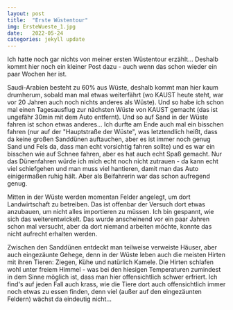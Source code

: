 ```yaml
---
layout: post
title:  "Erste Wüstentour"
img: ErsteWueste_1.jpg
date:   2022-05-24
categories: jekyll update
---
```


Ich hatte noch gar nichts von meiner ersten Wüstentour erzählt... Deshalb kommt hier noch ein kleiner Post dazu - auch wenn das schon wieder ein paar Wochen her ist.

Saudi-Arabien besteht zu 60% aus Wüste, deshalb kommt man hier kaum drumherum, sobald man mal etwas weiterfährt (wo KAUST heute steht, war vor 20 Jahren auch noch nichts anderes als Wüste).
Und so habe ich schon mal einen Tagesausflug zur nächsten Wüste von KAUST gemacht (das ist ungefähr 30min mit dem Auto entfernt).
Und so auf Sand in der Wüste fahren ist schon etwas anderes... Ich durfte am Ende auch mal ein bisschen fahren (nur auf der "Hauptstraße der Wüste", was letztendlich heißt, dass da keine großen Sanddünen auftauchen, aber es ist immer noch genug Sand und Fels da, dass man echt vorsichtig fahren sollte) und es war ein bisschen wie auf Schnee fahren, aber es hat auch echt Spaß gemacht. Nur das Dünenfahren würde ich mich echt noch nicht zutrauen - da kann echt viel schiefgehen und man muss viel hantieren, damit man das Auto einigermaßen ruhig hält. Aber als Beifahrerin war das schon aufregend genug.

Mitten in der Wüste werden momentan Felder angelegt, um dort Landwirtschaft zu betreiben. Das ist offenbar der Versuch dort etwas anzubauen, um nicht alles importieren zu müssen. Ich bin gespannt, wie sich das weiterentwickelt. Das wurde anscheinend vor ein paar Jahren schon mal versucht, aber da dort niemand arbeiten möchte, konnte das nicht aufrecht erhalten werden.

Zwischen den Sanddünen entdeckt man teilweise verweiste Häuser, aber auch eingezäunte Gehege, denn in der Wüste leben auch die meisten Hirten mit ihren Tieren: Ziegen, Kühe und natürlich Kamele.
Die Hirten schlafen wohl unter freiem Himmel - was bei den hiesigen Temperaturen zumindest in dem Sinne möglich ist, dass man hier offensichtlich schwer erfriert.
Ich find's auf jeden Fall auch krass, wie die Tiere dort auch offensichtlich immer noch etwas zu essen finden, denn viel (außer auf den eingezäunten Feldern) wächst da eindeutig nicht...
